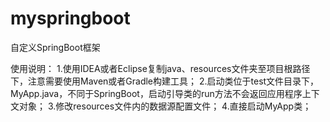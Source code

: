 # myspringboot
自定义SpringBoot框架

使用说明：
1.使用IDEA或者Eclipse复制java、resources文件夹至项目根路径下，注意需要使用Maven或者Gradle构建工具；
2.启动类位于test文件目录下，MyApp.java，不同于SpringBoot，启动引导类的run方法不会返回应用程序上下文对象；
3.修改resources文件内的数据源配置文件；
4.直接启动MyApp类；
